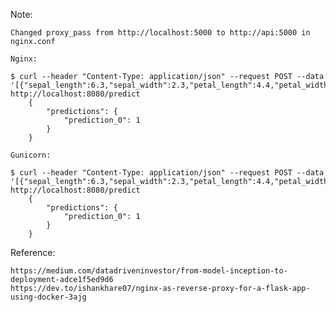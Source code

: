Note:

    Changed proxy_pass from http://localhost:5000 to http://api:5000 in nginx.conf

    Nginx:

    $ curl --header "Content-Type: application/json" --request POST --data '[{"sepal_length":6.3,"sepal_width":2.3,"petal_length":4.4,"petal_width":1.0}]' http://localhost:8080/predict
        {
            "predictions": {
                "prediction_0": 1
            }
        }

    Gunicorn:
    
    $ curl --header "Content-Type: application/json" --request POST --data '[{"sepal_length":6.3,"sepal_width":2.3,"petal_length":4.4,"petal_width":1.0}]' http://localhost:8080/predict
        {
            "predictions": {
                "prediction_0": 1
            }
        }

Reference:

    https://medium.com/datadriveninvestor/from-model-inception-to-deployment-adce1f5ed9d6
    https://dev.to/ishankhare07/nginx-as-reverse-proxy-for-a-flask-app-using-docker-3ajg

